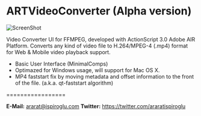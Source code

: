 ARTVideoConverter (Alpha version)
=================

![ScreenShot](https://raw.github.com/araratispiroglu/ARTVideoConverter/master/screenshot.png)

Video Converter UI for FFMPEG, developed with ActionScript 3.0 Adobe AIR Platform. Converts any kind of video file to H.264/MPEG-4 (.mp4) format for Web & Mobile video playback support.

- Basic User Interface (MinimalComps)
- Optimazed for Windows usage, will support for Mac OS X.
- MP4 faststart fix by moving metadata and offset information to the front of the file. (a.k.a. qt-faststart algorithm)

=================

**E-Mail:** ararat@ispiroglu.com
**Twitter:** https://twitter.com/araratispiroglu